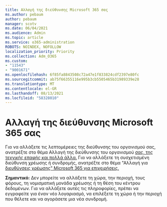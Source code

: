```yaml
---
title: Αλλαγή της διεύθυνσης Microsoft 365 σας
ms.author: pebaum
author: pebaum
manager: scotv
ms.date: 06/04/2021
ms.audience: Admin
ms.topic: article
ms.service: o365-administration
ROBOTS: NOINDEX, NOFOLLOW
localization_priority: Priority
ms.collection: Adm_O365
ms.custom:
- "11543"
- "9001671"
ms.openlocfilehash: 6f85fa8843508c72a47e1f833824cdf2397e80fc
ms.sourcegitcommit: ab75f66355116e995b3cb5505465b31989339e28
ms.translationtype: MT
ms.contentlocale: el-GR
ms.lasthandoff: 08/13/2021
ms.locfileid: "58328010"
---
```

# <a name="change-your-microsoft-365-address"></a>Αλλαγή της διεύθυνσης Microsoft 365 σας

Για να αλλάξετε τις λεπτομέρειες της διεύθυνσης του οργανισμού σας, ανατρέξτε στο θέμα Αλλαγή της διεύθυνσης του οργανισμού [σας, της τεχνικής επαφής και πολλά άλλα.](https://docs.microsoft.com/microsoft-365/admin/manage/change-address-contact-and-more) Για να αλλάξετε τη συσχετισμένη διεύθυνση χρέωσης ή συνδρομής, ανατρέξτε στο θέμα "Αλλαγή για [διευθύνσεις χρέωσης" Microsoft 365 για επιχειρήσεις.](https://docs.microsoft.com/microsoft-365/commerce/billing-and-payments/change-your-billing-addresses) 

**Σημαντικό:** Δεν μπορείτε να αλλάξετε τη χώρα, την περιοχή, τους φόρους, τη νομισματική μονάδα χρέωσης ή τη θέση του κέντρου δεδομένων. Για να αλλάξετε αυτές τις πληροφορίες, πρέπει να εγγραφείτε για έναν νέο λογαριασμό, να επιλέξετε τη χώρα ή την περιοχή που θέλετε και να αγοράσετε μια νέα συνδρομή. 